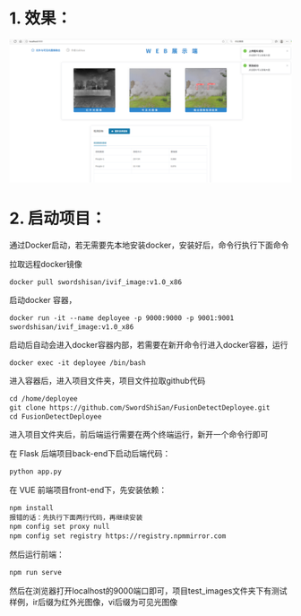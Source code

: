 

# 1. 效果：

![image](./show.png)

# 2. 启动项目：

通过Docker启动，若无需要先本地安装docker，安装好后，命令行执行下面命令

拉取远程docker镜像

```
docker pull swordshisan/ivif_image:v1.0_x86
```

启动docker 容器，

```
docker run -it --name deployee -p 9000:9000 -p 9001:9001 swordshisan/ivif_image:v1.0_x86
```

启动后自动会进入docker容器内部，若需要在新开命令行进入docker容器，运行

```
docker exec -it deployee /bin/bash
```

进入容器后，进入项目文件夹，项目文件拉取github代码

```
cd /home/deployee
git clone https://github.com/SwordShiSan/FusionDetectDeployee.git
cd FusionDetectDeployee
```

进入项目文件夹后，前后端运行需要在两个终端运行，新开一个命令行即可

在 Flask 后端项目back-end下启动后端代码：

```bash
python app.py
```

在 VUE 前端项目front-end下，先安装依赖：

```bash
npm install
报错的话：先执行下面两行代码，再继续安装
npm config set proxy null
npm config set registry https://registry.npmmirror.com
```

然后运行前端：

```bash
npm run serve
```

然后在浏览器打开localhost的9000端口即可，项目test_images文件夹下有测试样例，ir后缀为红外光图像，vi后缀为可见光图像
